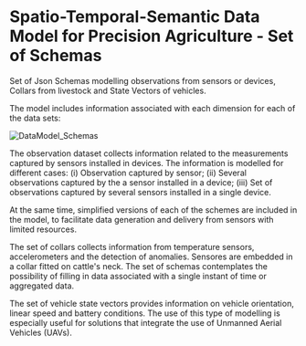 # Spatio-Temporal-Semantic Data Model for Precision Agriculture - Set of Schemas
Set of Json Schemas modelling observations from sensors or devices, Collars from livestock and State Vectors of vehicles.

The model includes information associated with each dimension for each of the data sets:



![DataModel_Schemas](https://user-images.githubusercontent.com/60104587/198826413-fb53bc4c-18d2-4c85-9898-944f2e87f7af.png)



The observation dataset collects information related to the measurements captured by sensors installed in devices. The information is modelled for different cases: (i) Observation captured by sensor; (ii) Several observations captured by the a sensor installed in a device; (iii) Set of observations captured by several sensors installed in a single device.

At the same time, simplified versions of each of the schemes are included in the model, to facilitate data generation and delivery from sensors with limited resources.

The set of collars collects information from temperature sensors, accelerometers and the detection of anomalies. Sensores are embedded in a collar fitted on cattle's neck. The set of schemas contemplates the possibility of filling in data associated with a single instant of time or aggregated data.

The set of vehicle state vectors provides information on vehicle orientation, linear speed and battery conditions. The use of this type of modelling is especially useful for solutions that integrate the use of Unmanned Aerial Vehicles (UAVs).


